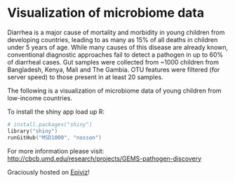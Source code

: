 Visualization of microbiome data
=============
Diarrhea is a major cause of mortality and morbidity in young children from developing countries, leading to as many as 15% of all deaths in children under 5 years of age. While many causes of this disease are already known, conventional diagnostic approaches fail to detect a pathogen in up to 60% of diarrheal cases. Gut samples were collected from ~1000 children from Bangladesh, Kenya, Mali and The Gambia. OTU features were filtered (for server speed) to those present in at least 20 samples.

The following is a visualization of microbiome data of young children from low-income countries.

To install the shiny app load up R:
```S
# install.packages("shiny")
library("shiny")
runGitHub("MSD1000", "nosson")
```
For more information please visit: http://cbcb.umd.edu/research/projects/GEMS-pathogen-discovery

Graciously hosted on [Epiviz]('epiviz.cbcb.umd.edu/shiny/MSD1000/')!
